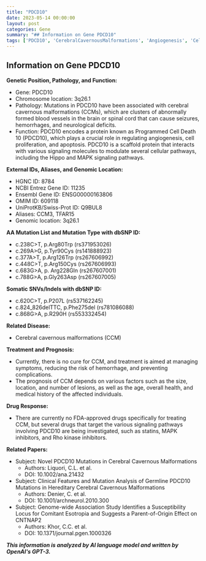 ```yaml
---
title: "PDCD10"
date: 2023-05-14 00:00:00
layout: post
categories: Gene
summary: "## Information on Gene PDCD10"
tags: ['PDCD10', 'CerebralCavernousMalformations', 'Angiogenesis', 'CellProliferation', 'Apoptosis', 'GeneticMutation', 'DrugDevelopment', 'NeurologicalDisorders']
---
```


## Information on Gene PDCD10

**Genetic Position, Pathology, and Function:**

- Gene: PDCD10
- Chromosome location: 3q26.1
- Pathology: Mutations in PDCD10 have been associated with cerebral cavernous malformations (CCMs), which are clusters of abnormally formed blood vessels in the brain or spinal cord that can cause seizures, hemorrhages, and neurological deficits.
- Function: PDCD10 encodes a protein known as Programmed Cell Death 10 (PDCD10), which plays a crucial role in regulating angiogenesis, cell proliferation, and apoptosis. PDCD10 is a scaffold protein that interacts with various signaling molecules to modulate several cellular pathways, including the Hippo and MAPK signaling pathways.

**External IDs, Aliases, and Genomic Location:**

- HGNC ID: 8784
- NCBI Entrez Gene ID: 11235
- Ensembl Gene ID: ENSG00000163806
- OMIM ID: 609118
- UniProtKB/Swiss-Prot ID: Q9BUL8
- Aliases: CCM3, TFAR15
- Genomic location: 3q26.1

**AA Mutation List and Mutation Type with dbSNP ID:**

- c.238C>T, p.Arg80Trp (rs371953026)
- c.269A>G, p.Tyr90Cys (rs141888923)
- c.377A>T, p.Arg126Trp (rs267606992)
- c.448C>T, p.Arg150Cys (rs267606993)
- c.683G>A, p. Arg228Gln (rs267607001)
- c.788G>A, p.Gly263Asp (rs267607005)

**Somatic SNVs/Indels with dbSNP ID:**
- c.620C>T, p.P207L (rs537162245)
- c.824_826delTTC, p.Phe275del (rs781086088)
- c.868G>A, p.R290H (rs553332454)

**Related Disease:**
- Cerebral cavernous malformations (CCM)

**Treatment and Prognosis:**
- Currently, there is no cure for CCM, and treatment is aimed at managing symptoms, reducing the risk of hemorrhage, and preventing complications. 
- The prognosis of CCM depends on various factors such as the size, location, and number of lesions, as well as the age, overall health, and medical history of the affected individuals.

**Drug Response:**
- There are currently no FDA-approved drugs specifically for treating CCM, but several drugs that target the various signaling pathways involving PDCD10 are being investigated, such as statins, MAPK inhibitors, and Rho kinase inhibitors.

**Related Papers:**

- Subject: Novel PDCD10 Mutations in Cerebral Cavernous Malformations
  - Authors: Liquori, C.L. et al.
  - DOI: 10.1002/ana.21432
- Subject: Clinical Features and Mutation Analysis of Germline PDCD10 Mutations in Hereditary Cerebral Cavernous Malformations
  - Authors: Denier, C. et al.
  - DOI: 10.1001/archneurol.2010.300
- Subject: Genome-wide Association Study Identifies a Susceptibility Locus for Comitant Esotropia and Suggests a Parent-of-Origin Effect on CNTNAP2
  - Authors: Khor, C.C. et al.
  - DOI: 10.1371/journal.pgen.1000326

**_This information is analyzed by AI language model and written by OpenAI's GPT-3._**